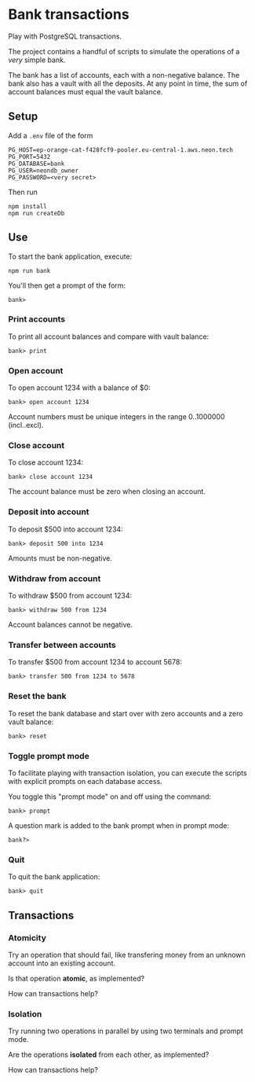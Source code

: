 # Bank transactions

Play with PostgreSQL transactions.

The project contains a handful of scripts to simulate the operations
of a *very* simple bank.

The bank has a list of accounts, each with a non-negative balance. The
bank also has a vault with all the deposits. At any point in time, the
sum of account balances must equal the vault balance.

## Setup

Add a `.env` file of the form
```env
PG_HOST=ep-orange-cat-f428fcf9-pooler.eu-central-1.aws.neon.tech
PG_PORT=5432
PG_DATABASE=bank
PG_USER=neondb_owner
PG_PASSWORD=<very secret>
```
Then run

```shell
npm install
npm run createDb
```

## Use

To start the bank application, execute:
```shell
npm run bank
```

You'll then get a prompt of the form:
```
bank> 
```

### Print accounts
To print all account balances and compare with vault balance:
```shell
bank> print
```

### Open account
To open account 1234 with a balance of $0:
```shell
bank> open account 1234
```
Account numbers must be unique integers in the range 0..1000000 (incl..excl).

### Close account
To close account 1234:
```shell
bank> close account 1234
```
The account balance must be zero when closing an account.

### Deposit into account
To deposit $500 into account 1234:
```shell
bank> deposit 500 into 1234
```
Amounts must be non-negative.

### Withdraw from account
To withdraw $500 from account 1234:
```shell
bank> withdraw 500 from 1234
```
Account balances cannot be negative.

### Transfer between accounts
To transfer $500 from account 1234 to account 5678:
```shell
bank> transfer 500 from 1234 to 5678
```

### Reset the bank
To reset the bank database and start over with
zero accounts and a zero vault balance:
```shell
bank> reset
```

### Toggle prompt mode

To facilitate playing with transaction isolation, you can execute the scripts
with explicit prompts on each database access.

You toggle this "prompt mode" on and off using the command:
```shell
bank> prompt
```

A question mark is added to the bank prompt when in prompt mode:
```shell
bank?>
```

### Quit
To quit the bank application:
```shell
bank> quit
```

## Transactions

### Atomicity
Try an operation that should fail, like transfering money from
an unknown account into an existing account.

Is that operation **atomic**, as implemented?

How can transactions help?

### Isolation
Try running two operations in parallel by using two terminals
and prompt mode.

Are the operations **isolated** from each other, as implemented?

How can transactions help?